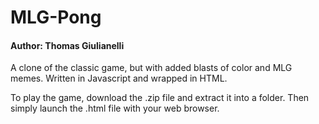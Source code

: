 # MLG-Pong
#### Author: Thomas Giulianelli

A clone of the classic game, but with added blasts of color and MLG memes.
Written in Javascript and wrapped in HTML.

To play the game, download the .zip file and extract it into a folder. Then simply launch the .html file with your web browser.
